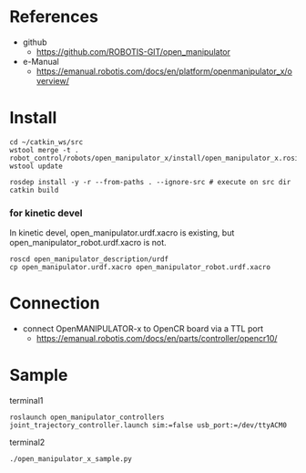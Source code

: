 # References
- github
  - https://github.com/ROBOTIS-GIT/open_manipulator
- e-Manual
  - https://emanual.robotis.com/docs/en/platform/openmanipulator_x/overview/      

# Install

```
cd ~/catkin_ws/src
wstool merge -t . robot_control/robots/open_manipulator_x/install/open_manipulator_x.rosinstall
wstool update

rosdep install -y -r --from-paths . --ignore-src # execute on src dir
catkin build
```

### for kinetic devel  
In kinetic devel, open_manipulator.urdf.xacro is existing, but open_manipulator_robot.urdf.xacro is not.
  
```
roscd open_manipulator_description/urdf
cp open_manipulator.urdf.xacro open_manipulator_robot.urdf.xacro
```

# Connection
- connect OpenMANIPULATOR-x to OpenCR board via a TTL port
  - https://emanual.robotis.com/docs/en/parts/controller/opencr10/

# Sample
terminal1
```
roslaunch open_manipulator_controllers joint_trajectory_controller.launch sim:=false usb_port:=/dev/ttyACM0 
```

terminal2
```
./open_manipulator_x_sample.py
```
